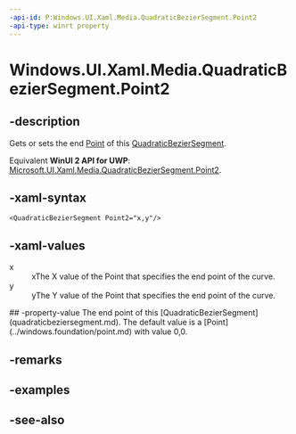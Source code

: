 ```yaml
---
-api-id: P:Windows.UI.Xaml.Media.QuadraticBezierSegment.Point2
-api-type: winrt property
---
```


<!-- Property syntax
public Windows.Foundation.Point Point2 { get;  set; }
-->

# Windows.UI.Xaml.Media.QuadraticBezierSegment.Point2

## -description
Gets or sets the end [Point](../windows.foundation/point.md) of this [QuadraticBezierSegment](quadraticbeziersegment.md).

Equivalent **WinUI 2 API for UWP**: [Microsoft.UI.Xaml.Media.QuadraticBezierSegment.Point2](/windows/winui/api/microsoft.ui.xaml.media.quadraticbeziersegment.point2).

## -xaml-syntax
```xaml
<QuadraticBezierSegment Point2="x,y"/>
```


## -xaml-values
<dl><dt>x</dt><dd>xThe X value of the Point that specifies the end point of the curve.</dd>
<dt>y</dt><dd>yThe Y value of the Point that specifies the end point of the curve.</dd>
</dl>
## -property-value
The end point of this [QuadraticBezierSegment](quadraticbeziersegment.md). The default value is a [Point](../windows.foundation/point.md) with value 0,0.

## -remarks

## -examples

## -see-also
